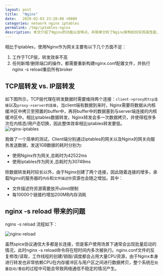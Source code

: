 ```yaml
---
layout: post
title:  "Nginx"
date:   2020-02-03 23:20:00 +0800
categories: network nginx iptables
permalink: /tmp/iptables-nginx
description: 本文介绍了Nginx的功能以及特点，并简单分析了Nginx架构如何实现高性能、高可用以及高扩展性。
---
```


相比于iptables，使用Nginx作为网关主要有以下几个方面不足：

1. 工作于TCP层，转发效率不高
2. 任何新增/删除端口的操作，都需要重新构建nginx.conf配置文件，并执行nginx -s reload重启所有broker


## TCP层转发 vs. IP层转发

如下图所示，TCP层代理在转发数据时需要维持两个连接：`client->proxy的tcp连接`以及`proxy->server的连接`，当client端有数据到来时，Nginx需要将数据从内核缓冲区中拷贝至预置的buffer中，再将buffer中的数据塞到与server端连接的内核缓冲区中。相比iptables数据转发，Nginx转发会多一次数据拷贝，并使得程序多次在内核态/用户态切换，因此整体效率相比iptables转发要低。
![nginx-iptables](https://sdww2348115.github.io/resources/img/nginx-iptables.png)

我做了一个简单的测试，Client端分别通过iptables的网关以及Nginx的网关向服务发送数据，发送1GB数据的耗时分别为:

* 使用Nginx作为网关,总耗时为42522ms
* 使用iptables作为网关,总耗时为30749ms

除数据转发耗时较长以外，由于Nginx创建了两个连接，因此随着连接的增多，承载Nginx的服务器的`内存`和`文件描述符`资源也会随之增加。其中：

* 文件描述符资源需要放开ulimit限制
* 每10000个链接约增加200MB内存消耗

## nginx -s reload 带来的问题
ngins -s reload 流程如下：

![nginx-reload](https://sdww2348115.github.io/resources/img/reload.JPG)

虽然spice协议通信大多都是长连接，但是客户使用场景下通常会出现批量启动的情况，此时nginx -s reload命令将在短时间内多次被执行。nginx.conf文件的反复修改/读取，工作线程的创建/销毁/调度都会占用大量CPU资源，由于Nginx本身进行转发也非常依赖CPU在内存缓冲区与用户区之间进行数据拷贝，整个系统在`批量启动/重启`的过程中可能会导致网络通信不稳定的情况产生。

